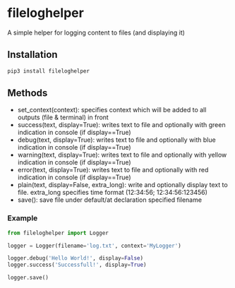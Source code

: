 # fileloghelper

A simple helper for logging content to files (and displaying it)

## Installation

```bash
pip3 install fileloghelper
```

## Methods

- set_context(context): specifies context which will be added to all outputs (file & terminal) in front
- success(text, display=True): writes text to file and optionally with green indication in console (if display==True)
- debug(text, display=True): writes text to file and optionally with blue indication in console (if display==True)
- warning(text, display=True): writes text to file and optionally with yellow indication in console (if display==True)
- error(text, display=True): writes text to file and optionally with red indication in console (if display==True)
- plain(text, display=False, extra_long): write and optionally display text to file. extra_long specifies time format (12:34:56; 12:34:56:123456)
- save(): save file under default/at declaration specified filename

### Example

```python
from fileloghelper import Logger

logger = Logger(filename='log.txt', context='MyLogger')

logger.debug('Hello World!', display=False)
logger.success('Successfull!', display=True)

logger.save()
```
